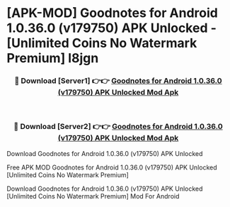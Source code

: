 # [APK-MOD] Goodnotes for Android 1.0.36.0 (v179750) APK Unlocked - [Unlimited Coins No Watermark Premium] l8jgn



<div align="center">
<h3>🔴 Download [Server1] 👉👉 <a href="https://momento.my/?title=Goodnotes_for_Android_1.0.36.0_(v179750)_APK_Unlocked">Goodnotes for Android 1.0.36.0 (v179750) APK Unlocked Mod Apk</a></h3><br>

<h3>🔴 Download [Server2] 👉👉 <a href="https://momento.my/?title=Goodnotes_for_Android_1.0.36.0_(v179750)_APK_Unlocked">Goodnotes for Android 1.0.36.0 (v179750) APK Unlocked Mod Apk</a></h3>
</div>



Download Goodnotes for Android 1.0.36.0 (v179750) APK Unlocked 

Free APK MOD Goodnotes for Android 1.0.36.0 (v179750) APK Unlocked [Unlimited Coins No Watermark Premium]

Download Goodnotes for Android 1.0.36.0 (v179750) APK Unlocked [Unlimited Coins No Watermark Premium] Mod For Android
